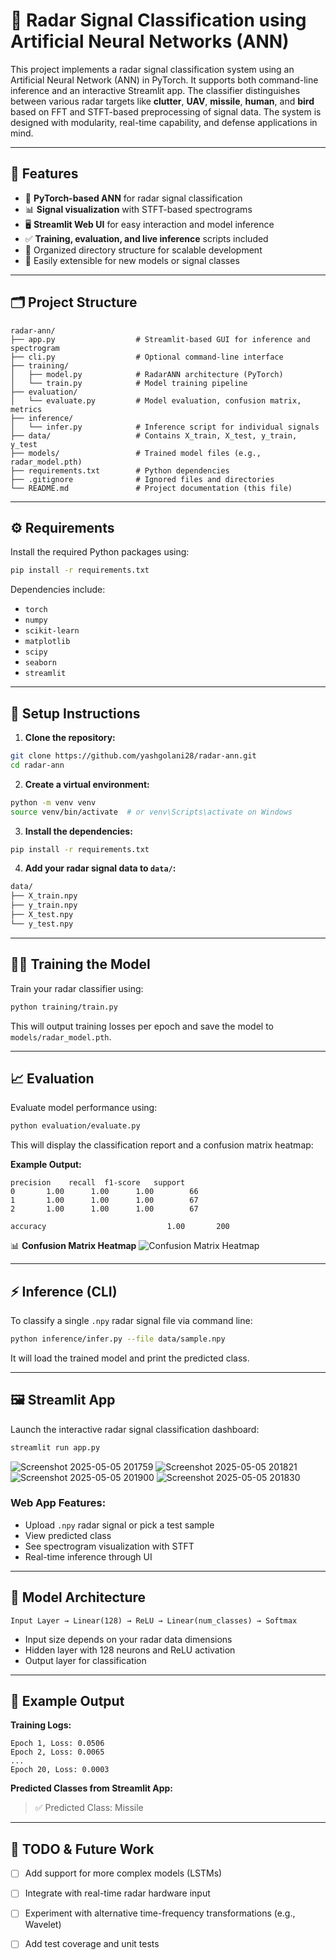 # 📡 Radar Signal Classification using Artificial Neural Networks (ANN)

This project implements a radar signal classification system using an Artificial Neural Network (ANN) in PyTorch. It supports both command-line inference and an interactive Streamlit app. The classifier distinguishes between various radar targets like **clutter**, **UAV**, **missile**, **human**, and **bird** based on FFT and STFT-based preprocessing of signal data. The system is designed with modularity, real-time capability, and defense applications in mind.

---

## 🚀 Features

* 🧠 **PyTorch-based ANN** for radar signal classification
* 📊 **Signal visualization** with STFT-based spectrograms
* 🖥️ **Streamlit Web UI** for easy interaction and model inference
* ✅ **Training, evaluation, and live inference** scripts included
* 📁 Organized directory structure for scalable development
* 🔧 Easily extensible for new models or signal classes

---

## 🗂️ Project Structure

```
radar-ann/
├── app.py                  # Streamlit-based GUI for inference and spectrogram
├── cli.py                  # Optional command-line interface
├── training/
│   ├── model.py            # RadarANN architecture (PyTorch)
│   └── train.py            # Model training pipeline
├── evaluation/
│   └── evaluate.py         # Model evaluation, confusion matrix, metrics
├── inference/
│   └── infer.py            # Inference script for individual signals
├── data/                   # Contains X_train, X_test, y_train, y_test
├── models/                 # Trained model files (e.g., radar_model.pth)
├── requirements.txt        # Python dependencies
├── .gitignore              # Ignored files and directories
└── README.md               # Project documentation (this file)
```

---

## ⚙️ Requirements

Install the required Python packages using:

```bash
pip install -r requirements.txt
```

Dependencies include:

* `torch`
* `numpy`
* `scikit-learn`
* `matplotlib`
* `scipy`
* `seaborn`
* `streamlit`

---

## 🔧 Setup Instructions

1. **Clone the repository:**

```bash
git clone https://github.com/yashgolani28/radar-ann.git
cd radar-ann
```

2. **Create a virtual environment:**

```bash
python -m venv venv
source venv/bin/activate  # or venv\Scripts\activate on Windows
```

3. **Install the dependencies:**

```bash
pip install -r requirements.txt
```

4. **Add your radar signal data to `data/`:**

```bash
data/
├── X_train.npy
├── y_train.npy
├── X_test.npy
└── y_test.npy
```

---

## 🏋️‍♂️ Training the Model

Train your radar classifier using:

```bash
python training/train.py
```

This will output training losses per epoch and save the model to `models/radar_model.pth`.

---

## 📈 Evaluation

Evaluate model performance using:

```bash
python evaluation/evaluate.py
```

This will display the classification report and a confusion matrix heatmap:

**Example Output:**

```
precision    recall  f1-score   support
0       1.00      1.00      1.00        66
1       1.00      1.00      1.00        67
2       1.00      1.00      1.00        67

accuracy                           1.00       200
```

📊 **Confusion Matrix Heatmap**
![Confusion Matrix Heatmap](https://github.com/user-attachments/assets/4effbd36-44d2-4046-ad5a-c46cce53ff67)

---

## ⚡ Inference (CLI)

To classify a single `.npy` radar signal file via command line:

```bash
python inference/infer.py --file data/sample.npy
```

It will load the trained model and print the predicted class.

---

## 🖼️ Streamlit App

Launch the interactive radar signal classification dashboard:

```bash
streamlit run app.py
```
![Screenshot 2025-05-05 201759](https://github.com/user-attachments/assets/ce0c7629-fdda-4849-8ebd-2432ce6f807c)
![Screenshot 2025-05-05 201821](https://github.com/user-attachments/assets/f0a65040-74d5-4a1e-b8c4-c0f8fbf47142)
![Screenshot 2025-05-05 201900](https://github.com/user-attachments/assets/e56187a7-55f1-4939-85ae-8b1dc869eeb2)
![Screenshot 2025-05-05 201830](https://github.com/user-attachments/assets/3a64c00b-e376-4217-ab0d-e18a985d9c1e)

### Web App Features:

* Upload `.npy` radar signal or pick a test sample
* View predicted class
* See spectrogram visualization with STFT
* Real-time inference through UI

---

## 🧠 Model Architecture

```text
Input Layer → Linear(128) → ReLU → Linear(num_classes) → Softmax
```

* Input size depends on your radar data dimensions
* Hidden layer with 128 neurons and ReLU activation
* Output layer for classification

---

## 🧪 Example Output

**Training Logs:**

```
Epoch 1, Loss: 0.0506
Epoch 2, Loss: 0.0065
...
Epoch 20, Loss: 0.0003
```

**Predicted Classes from Streamlit App:**

> ✅ Predicted Class: Missile

---

## 📌 TODO & Future Work

* [ ] Add support for more complex models (LSTMs)
* [ ] Integrate with real-time radar hardware input
* [ ] Experiment with alternative time-frequency transformations (e.g., Wavelet)
* [ ] Add test coverage and unit tests


